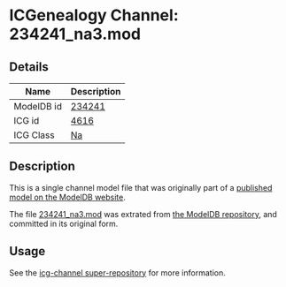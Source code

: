 # ICGenealogy Channel: 234241\_na3.mod

## Details

Name | Description
---- | -----------
ModelDB id | [234241](http://senselab.med.yale.edu/ModelDB/ShowModel.cshtml?model=234241)
ICG id | [4616](http://icg.neurotheory.ox.ac.uk/channels/2/4616)
ICG Class | [Na](http://icg.neurotheory.ox.ac.uk/channels/2)

## Description

This is a single channel model file that was originally part of a [published model on the ModelDB website](http://senselab.med.yale.edu/mModelDB/ShowModel.cshtml?model=234241).

The file [234241\_na3.mod](234241_na3.mod) was extrated from [the ModelDB repository](http://senselab.med.yale.edu/ModelDB/ShowModel.cshtml?model=234241), and committed in its original form.

## Usage

See the [icg-channel super-repository](https://github.com/icgenealogy/icg-channels) for more information.